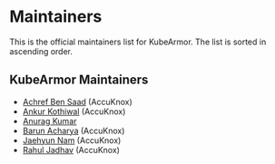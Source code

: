 # Maintainers

This is the official maintainers list for KubeArmor.
The list is sorted in ascending order.

## KubeArmor Maintainers

* [Achref Ben Saad](https://github.com/achrefbensaad) (AccuKnox)
* [Ankur Kothiwal](https://github.com/Ankurk99) (AccuKnox)
* [Anurag Kumar](https://github.com/kranurag7)
* [Barun Acharya](https://github.com/daemon1024) (AccuKnox)
* [Jaehyun Nam](https://github.com/nam-jaehyun) (AccuKnox)
* [Rahul Jadhav](https://github.com/nyrahul) (AccuKnox)

